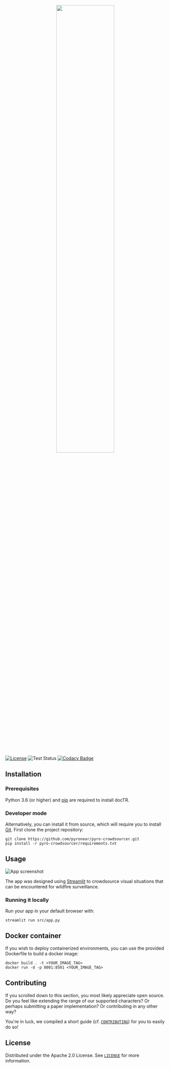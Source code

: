 <p align="center">
  <img src="https://pyronear.org/img/logo_letters.png" width="60%">
</p>

[![License](https://img.shields.io/badge/License-Apache%202.0-blue.svg)](LICENSE) ![Test Status](https://github.com/pyronear/pyro-crowdsourcer/workflows/tests/badge.svg)  [![Codacy Badge](https://app.codacy.com/project/badge/Grade/1c73a45c6b3f4bc88c6725d50a2771fe)](https://www.codacy.com/gh/pyronear/pyro-crowdsourcer/dashboard?utm_source=github.com&amp;utm_medium=referral&amp;utm_content=pyronear/pyro-crowdsourcer&amp;utm_campaign=Badge_Grade)



## Installation

### Prerequisites

Python 3.6 (or higher) and [pip](https://pip.pypa.io/en/stable/) are required to install docTR. 

### Developer mode
Alternatively, you can install it from source, which will require you to install [Git](https://git-scm.com/book/en/v2/Getting-Started-Installing-Git).
First clone the project repository:

```shell
git clone https://github.com/pyronear/pyro-crowdsourcer.git
pip install -r pyro-crowdsourcer/requirements.txt
```


## Usage

![App screenshot](https://user-images.githubusercontent.com/26927750/148696958-bdc91784-cd3d-40e2-88c8-4ef74d309730.png)

The app was designed using [Streamlit](https://streamlit.io/) to crowdsource visual situations that can be encountered for wildfire surveillance.

### Running it locally

Run your app in your default browser with:

```shell
streamlit run src/app.py
```


## Docker container

If you wish to deploy containerized environments, you can use the provided Dockerfile to build a docker image:

```shell
docker build . -t <YOUR_IMAGE_TAG>
docker run -d -p 8001:8501 <YOUR_IMAGE_TAG>
```


## Contributing

If you scrolled down to this section, you most likely appreciate open source. Do you feel like extending the range of our supported characters? Or perhaps submitting a paper implementation? Or contributing in any other way?

You're in luck, we compiled a short guide (cf. [`CONTRIBUTING`](CONTRIBUTING.md)) for you to easily do so!


## License

Distributed under the Apache 2.0 License. See [`LICENSE`](LICENSE) for more information.

